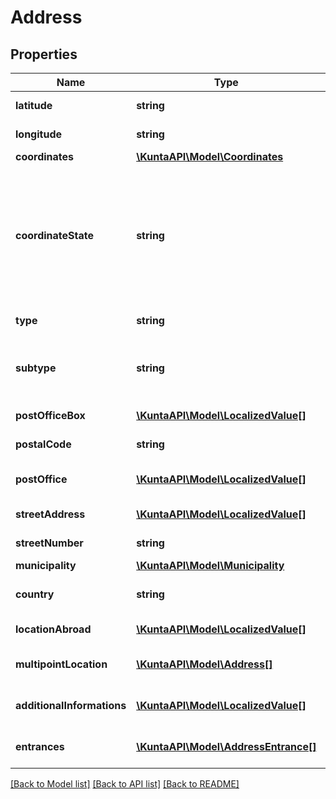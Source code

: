 # Address

## Properties
Name | Type | Description | Notes
------------ | ------------- | ------------- | -------------
**latitude** | **string** | Service location latitude coordinate. | [optional] 
**longitude** | **string** | Service location longitude coordinate. | [optional] 
**coordinates** | [**\KuntaAPI\Model\Coordinates**](Coordinates.md) |  | [optional] 
**coordinateState** | **string** | State of coordinates. Coordinates are fetched from a service provided by Maanmittauslaitos (WFS).  Possible values are: Loading, Ok, Failed, NotReceived, EmptyInputReceived, MultipleResultsReceived or WrongFormatReceived. | [optional] 
**type** | **string** | Address type, Visiting or Postal. | [optional] 
**subtype** | **string** | Address sub type, Single, Street, PostOfficeBox, Abroad or Multipoint or NoAddress. | [optional] 
**postOfficeBox** | [**\KuntaAPI\Model\LocalizedValue[]**](LocalizedValue.md) | Post office box like PL 310 | [optional] 
**postalCode** | **string** | Postal code, for example 00010. | [optional] 
**postOffice** | [**\KuntaAPI\Model\LocalizedValue[]**](LocalizedValue.md) | List of localized Post offices, for example Helsinki, Helsingfors. | [optional] 
**streetAddress** | [**\KuntaAPI\Model\LocalizedValue[]**](LocalizedValue.md) | List of localized street addresses. | [optional] 
**streetNumber** | **string** | Street number for street address. | [optional] 
**municipality** | [**\KuntaAPI\Model\Municipality**](Municipality.md) |  | [optional] 
**country** | **string** | Country code (ISO 3166-1 alpha-2), for example FI. | [optional] 
**locationAbroad** | [**\KuntaAPI\Model\LocalizedValue[]**](LocalizedValue.md) | Localized list of foreign address information. | [optional] 
**multipointLocation** | [**\KuntaAPI\Model\Address[]**](Address.md) | Moving address. Includes several street addresses. | [optional] 
**additionalInformations** | [**\KuntaAPI\Model\LocalizedValue[]**](LocalizedValue.md) | Localized list of additional information about the address. | [optional] 
**entrances** | [**\KuntaAPI\Model\AddressEntrance[]**](AddressEntrance.md) | Entrances for an address. Includes accessibility sentences. | [optional] 

[[Back to Model list]](../README.md#documentation-for-models) [[Back to API list]](../README.md#documentation-for-api-endpoints) [[Back to README]](../README.md)


